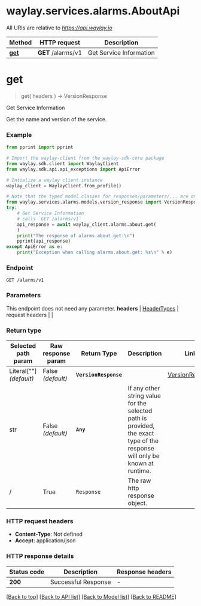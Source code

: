 # waylay.services.alarms.AboutApi

All URIs are relative to *https://api.waylay.io*

Method | HTTP request | Description
------------- | ------------- | -------------
[**get**](AboutApi.md#get) | **GET** /alarms/v1 | Get Service Information

# **get**
> get(
> headers
> ) -> VersionResponse

Get Service Information

Get the name and version of the service.

### Example

```python
from pprint import pprint

# Import the waylay-client from the waylay-sdk-core package
from waylay.sdk.client import WaylayClient
from waylay.sdk.api.api_exceptions import ApiError

# Intialize a waylay client instance
waylay_client = WaylayClient.from_profile()

# Note that the typed model classes for responses/parameters/... are only available when `waylay-sdk-alarms-types` is installed
from waylay.services.alarms.models.version_response import VersionResponse
try:
    # Get Service Information
    # calls `GET /alarms/v1`
    api_response = await waylay_client.alarms.about.get(
    )
    print("The response of alarms.about.get:\n")
    pprint(api_response)
except ApiError as e:
    print("Exception when calling alarms.about.get: %s\n" % e)
```

### Endpoint
```
GET /alarms/v1
```
### Parameters

This endpoint does not need any parameter.
**headers** | [HeaderTypes](Operation.md#req_headers) | request headers |  | 

### Return type

Selected path param | Raw response param | Return Type  | Description | Links
------------------- | ------------------ | ------------ | ----------- | -----
Literal[""] _(default)_  | False _(default)_ | **`VersionResponse`** |  | [VersionResponse](VersionResponse.md)
str | False _(default)_ | **`Any`** | If any other string value for the selected path is provided, the exact type of the response will only be known at runtime. | 
/ | True | `Response` | The raw http response object.

### HTTP request headers

 - **Content-Type**: Not defined
 - **Accept**: application/json

### HTTP response details

| Status code | Description | Response headers |
|-------------|-------------|------------------|
**200** | Successful Response |  -  |

[[Back to top]](#) [[Back to API list]](../README.md#documentation-for-api-endpoints) [[Back to Model list]](../README.md#documentation-for-models) [[Back to README]](../README.md)

